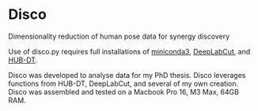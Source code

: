 # Disco
Dimensionality reduction of human pose data for synergy discovery

Use of disco.py requires full installations of [miniconda3](https://docs.anaconda.com/free/miniconda/miniconda-install/), [DeepLabCut](https://deeplabcut.github.io/DeepLabCut/docs/installation.html), and [HUB-DT](https://github.com/Loken85/HUB_DT).

Disco was developed to analyse data for my PhD thesis. Disco leverages functions from HUB-DT, DeepLabCut, and several of my own creation. Disco was assembled and tested on a Macbook Pro 16, M3 Max, 64GB RAM. 

